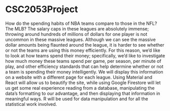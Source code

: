 # CSC2053Project

How do the spending habits of NBA teams compare to those in the NFL? The MLB? The salary caps in these leagues are absolutely immense; throwing around hundreds of millions of dollars for one player is not uncommon in these massive leagues. Although we can see the massive dollar amounts being flaunted around the league, it is harder to see whether or not the teams are using this money efficiently. For this reason, we’d like to look at how teams spend their money; specifically, we’d like to investigate how much money these teams spend per game, per season, per minute of play, and other efficiency standards that can help determine whether or not a team is spending their money intelligently. We will display this information on a website with a different page for each league. Using Material and React will allow us to beautify the site, while using Google Firestore will let us get some real experience reading from a database, manipulating the data’s formatting to our advantage, and then displaying that information in meaningful ways. R will be used for data manipulation and for all the statistical work involved.
